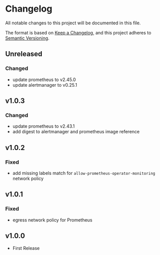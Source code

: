 # Changelog

All notable changes to this project will be documented in this file.

The format is based on [Keep a Changelog](https://keepachangelog.com/en/1.0.0/),
and this project adheres to [Semantic Versioning](https://semver.org/spec/v2.0.0.html).

## Unreleased

### Changed

- update prometheus to v2.45.0
- update alertmanager to v0.25.1

## v1.0.3

### Changed

- update prometheus to v2.43.1
- add digest to alertmanager and prometheus image reference

## v1.0.2

### Fixed

- add missing labels match for `allow-prometheus-operator-monitoring` network policy

## v1.0.1

### Fixed

- egress network policy for Prometheus

## v1.0.0

- First Release
